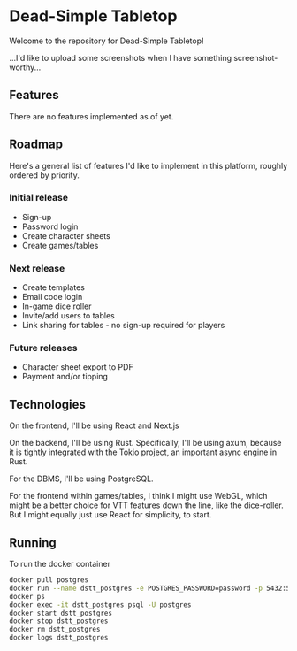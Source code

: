# Dead-Simple Tabletop

Welcome to the repository for Dead-Simple Tabletop!

...I'd like to upload some screenshots when I have something screenshot-worthy...

## Features

There are no features implemented as of yet.

## Roadmap

Here's a general list of features I'd like to implement in this platform, roughly ordered by priority.

### Initial release
- Sign-up
- Password login
- Create character sheets
- Create games/tables

### Next release
- Create templates
- Email code login
- In-game dice roller
- Invite/add users to tables
- Link sharing for tables - no sign-up required for players

### Future releases
- Character sheet export to PDF
- Payment and/or tipping

## Technologies

On the frontend, I'll be using React and Next.js

On the backend, I'll be using Rust. Specifically, I'll be using axum, because it is tightly integrated with the Tokio project, an important async engine in Rust.

For the DBMS, I'll be using PostgreSQL.

For the frontend within games/tables, I think I might use WebGL, which might be a better choice for VTT features down the line, like the dice-roller. But I might equally just use React for simplicity, to start.

## Running

To run the docker container

``` sh
docker pull postgres
docker run --name dstt_postgres -e POSTGRES_PASSWORD=password -p 5432:5432 -d postgres
docker ps
docker exec -it dstt_postgres psql -U postgres
docker start dstt_postgres
docker stop dstt_postgres
docker rm dstt_postgres
docker logs dstt_postgres
```
